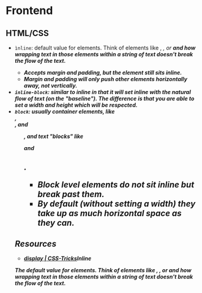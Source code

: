 # Frontend

## HTML/CSS

* `ìnline`: default value for elements. Think of elements like <span>, <em>, or <b> and how wrapping text in those elements within a string of text doesn't break the flow of the text.
  * Accepts margin and padding, but the element still sits inline.
  * Margin and padding will only push other elements horizontally away, not vertically.
* `inline-block`: similar to inline in that it will set inline with the natural flow of text (on the "baseline"). The difference is that you are able to set a width and height which will be respected.
* `block`: usually container elements, like <div>, <section>, and <ul>, and text "blocks" like <p> and <h1>.
  * Block level elements do not sit inline but break past them.
  * By default (without setting a width) they take up as much horizontal space as they can.

## Resources

* [display | CSS-Tricks](https://css-tricks.com/almanac/properties/d/display/)Inline

The default value for elements. Think of elements like <span>, <em>, or <b> and how wrapping text in those elements within a string of text doesn't break the flow of the text.
